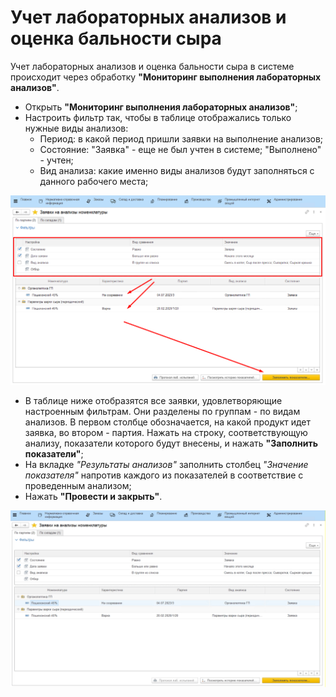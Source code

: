 # Учет лабораторных анализов и оценка бальности сыра

Учет лабораторных анализов и оценка бальности сыра в системе происходит
через обработку **"Мониторинг выполнения лабораторных анализов"**.

-   Открыть **"Мониторинг выполнения лабораторных анализов"**;
-   Настроить фильтр так, чтобы в таблице отображались только нужные
    виды анализов:
    -   Период: в какой период пришли заявки на выполнение анализов;
    -   Состояние: "Заявка" - еще не был учтен в системе; "Выполнено" -
    учтен;
    -   Вид анализа: какие именно виды анализов будут заполняться с данного
    рабочего места;

![](AccountingLabAnalysisAndCheeseGrade.assets/1.png)

-   В таблице ниже отобразятся все заявки, удовлетворяющие настроенным
    фильтрам. Они разделены по группам - по видам анализов. В первом
    столбце обозначается, на какой продукт идет заявка, во втором -
    партия. Нажать на строку, соответствующую анализу, показатели
    которого будут внесены, и нажать **"Заполнить показатели"**;
-   На вкладке *"Результаты анализов"* заполнить столбец *"Значение показателя"* напротив каждого из показателей в соответствие с проведенным анализом;
-   Нажать **"Провести и закрыть"**.

![](AccountingLabAnalysisAndCheeseGrade.assets/1.gif)